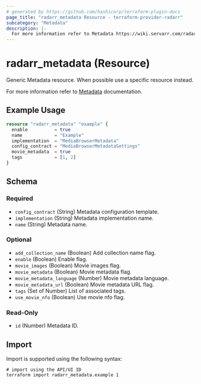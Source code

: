 ```yaml
---
# generated by https://github.com/hashicorp/terraform-plugin-docs
page_title: "radarr_metadata Resource - terraform-provider-radarr"
subcategory: "Metadata"
description: |-
  For more information refer to Metadata https://wiki.servarr.com/radarr/settings#metadata documentation.
---
```


# radarr_metadata (Resource)

<!-- subcategory:Metadata -->Generic Metadata resource. When possible use a specific resource instead.
For more information refer to [Metadata](https://wiki.servarr.com/radarr/settings#metadata) documentation.

## Example Usage

```terraform
resource "radarr_metadata" "example" {
  enable          = true
  name            = "Example"
  implementation  = "MediaBrowserMetadata"
  config_contract = "MediaBrowserMetadataSettings"
  movie_metadata  = true
  tags            = [1, 2]
}
```

<!-- schema generated by tfplugindocs -->
## Schema

### Required

- `config_contract` (String) Metadata configuration template.
- `implementation` (String) Metadata implementation name.
- `name` (String) Metadata name.

### Optional

- `add_collection_name` (Boolean) Add collection name flag.
- `enable` (Boolean) Enable flag.
- `movie_images` (Boolean) Movie images flag.
- `movie_metadata` (Boolean) Movie metadata flag.
- `movie_metadata_language` (Number) Movie metadata language.
- `movie_metadata_url` (Boolean) Movie metadata URL flag.
- `tags` (Set of Number) List of associated tags.
- `use_movie_nfo` (Boolean) Use movie nfo flag.

### Read-Only

- `id` (Number) Metadata ID.

## Import

Import is supported using the following syntax:

```shell
# import using the API/UI ID
terraform import radarr_metadata.example 1
```
